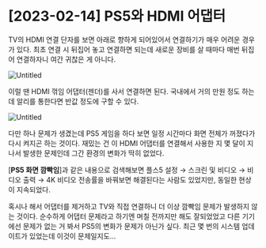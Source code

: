 # [2023-02-14] PS5와 HDMI 어댑터

TV의 HDMI 연결 단자를 보면 아래로 향하게 되어있어서 연결하기가 매우 어려운 경우가 있다. 최초 연결 시 뒤집어 놓고 연결하면 되는데 새로운 장비를 살 때마다 매번 뒤집어 연결하자니 여간 귀찮은 게 아니다.

![Untitled](%5B2023-02-14%5D%20PS5%E1%84%8B%E1%85%AA%20HDMI%20%E1%84%8B%E1%85%A5%E1%84%83%E1%85%A2%E1%86%B8%E1%84%90%E1%85%A5%203b9994ef189342eeb030ed107ee4557a/Untitled.png)

이럴 땐 HDMI 꺾임 어댑터(젠더)를 사서 연결하면 된다. 국내에서 거의 만원 정도 하는데 알리를 통한다면 반값 정도에 구할 수 있다.

![Untitled](%5B2023-02-14%5D%20PS5%E1%84%8B%E1%85%AA%20HDMI%20%E1%84%8B%E1%85%A5%E1%84%83%E1%85%A2%E1%86%B8%E1%84%90%E1%85%A5%203b9994ef189342eeb030ed107ee4557a/Untitled%201.png)

다만 하나 문제가 생겼는데 PS5 게임을 하다 보면 일정 시간마다 화면 전체가 꺼졌다가 다시 켜지곤 하는 것이다. 재밌는 건 이 HDMI 어댑터를 연결해서 사용한 지 몇 달이 지나서 발생한 문제인데 그간 환경의 변화가 딱히 없었다.

[**PS5 화면 깜빡임**]과 같은 내용으로 검색해보면 플스5 설정 → 스크린 및 비디오 → 비디오 출력 → 4K 비디오 전송률을 바꿔보면 해결된다는 사람도 있었지만, 동일한 현상이 지속되었다. 

혹시나 해서 어댑터를 제거하고 TV와 직접 연결하니 더 이상 깜빡임 문제가 발생하지 않는 것이다. 순수하게 어댑터 문제라고 하기엔 며칠 전까지만 해도 잘되었었고 다른 기기에선 문제가 없는 거 봐서 PS5의 변화가 문제가 아닌가 싶다. 최근 몇 번의 시스템 업데이트가 있었는데 이것이 문제일지도…